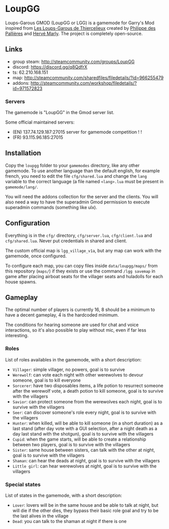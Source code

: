 
# LoupGG 

Loups-Garous GMOD (LoupGG or LGG) is a gamemode for Garry's Mod inspired from [Les Loups-Garous de Thiercelieux](https://fr.wikipedia.org/wiki/Les_Loups-garous_de_Thiercelieux) created by [Philippe des Pallières](https://fr.wikipedia.org/wiki/Philippe_des_Palli%C3%A8res) and [Hervé Marly](https://fr.wikipedia.org/wiki/Herv%C3%A9_Marly).
The project is completely open-source.

## Links

* group steam: http://steamcommunity.com/groups/LoupGG
* discord: https://discord.gg/q8QdfrX
* ts: 62.210.168.151
* map: http://steamcommunity.com/sharedfiles/filedetails/?id=966255479
* addons: http://steamcommunity.com/workshop/filedetails/?id=971572823

### Servers

The gamemode is "LoupGG" in the Gmod server list.

Some official maintained servers:

* (EN) 137.74.129.187:27015  server for gamemode competition ! !
* (FR) 93.115.96.185:27015

## Installation

Copy the `loupgg` folder to your `gamemodes` directory, like any other gamemode.
To use another language than the default english, for example french, you need to edit the file `cfg/shared.lua` and change the `lang` variable to the correct language (a file named `<lang>.lua` must be present in `gamemode/lang/`.

You will need the addons collection for the server and the clients.
You will also need a way to have the superadmin Gmod permission to execute superadmin commands (something like ulx).


## Configuration

Everything is in the `cfg/` directory, `cfg/server.lua`, `cfg/client.lua` and `cfg/shared.lua`.
Never put credentials in shared and client.

The custom official map is `lgg_village_v1a`, but any map can work with the gamemode, once configured.

To configure each map, you can copy files inside `data/loupgg/maps/` from this repository (`maps/`) if they exists or use the command `/lgg savemap` in game after placing airboat seats for the villager seats and huladolls for each house spawns.

## Gameplay

The optimal number of players is currently 16, 8 should be a minimum to have a decent gameplay, 4 is the hardcoded minimum.

The conditions for hearing someone are used for chat and voice interactions, so it's also possible to play without mic, even if far less interesting.

### Roles

List of roles availables in the gamemode, with a short description:

* `Villager`: simple villager, no powers, goal is to survive
* `Werewolf`: can vote each night with other werewolves to devour someone, goal is to kill everyone
* `Sorcerer`: have two disposables items, a life potion to resurrect someone after the werewolf vote, a death potion to kill someone, goal is to survive with the villagers
* `Savior`: can protect someone from the werewolves each night, goal is to survive with the villagers
* `Seer`: can discover someone's role every night, goal is to survive with the villagers
* `Hunter`: when killed, will be able to kill someone (in a short duration) as a last stand (after day vote with a GUI selection, after a night death as a day last stand with the shotgun), goal is to survive with the villagers
* `Cupid`: when the game starts, will be able to create a relationship between two players, goal is to survive with the villagers
* `Sister`: same house between sisters, can talk with the other at night, goal is to survive with the villagers
* `Shaman`: can hear the deads at night, goal is to survive with the villagers
* `Little girl`: can hear werewolves at night, goal is to survive with the villagers

### Special states

List of states in the gamemode, with a short description:

* `Lover`: lovers will be in the same house and be able to talk at night, but will die if the other dies, they bypass their basic role goal and try to be the last alives in the village
* `Dead`: you can talk to the shaman at night if there is one
